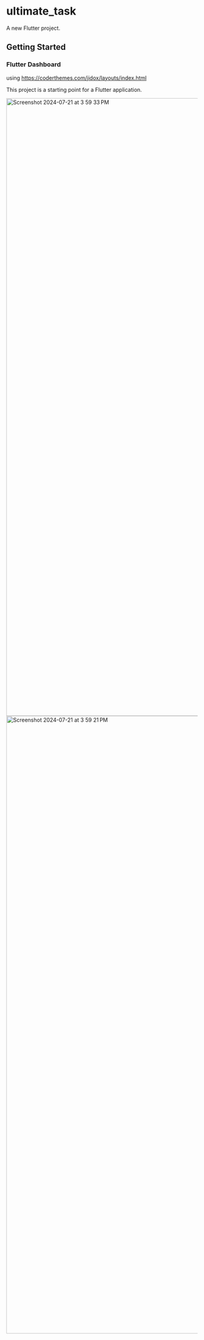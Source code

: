 # ultimate_task

A new Flutter project.

## Getting Started

### Flutter Dashboard 
using https://coderthemes.com/jidox/layouts/index.html

This project is a starting point for a Flutter application.

<img width="1624" alt="Screenshot 2024-07-21 at 3 59 33 PM" src="https://github.com/user-attachments/assets/d26ae641-4f2c-49a7-81b0-791b514d87fb">
<img width="1624" alt="Screenshot 2024-07-21 at 3 59 21 PM" src="https://github.com/user-attachments/assets/5f9b88c4-538b-40ed-9a6c-3f5308aa4272">
